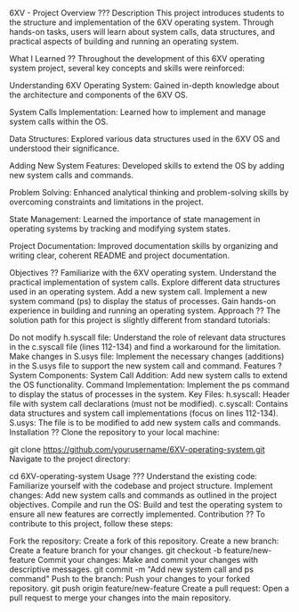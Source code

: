 6XV - Project Overview ???
Description
This project introduces students to the structure and implementation of the 6XV operating system. Through hands-on tasks, users will learn about system calls, data structures, and practical aspects of building and running an operating system.

What I Learned ??
Throughout the development of this 6XV operating system project, several key concepts and skills were reinforced:

Understanding 6XV Operating System: Gained in-depth knowledge about the architecture and components of the 6XV OS.

System Calls Implementation: Learned how to implement and manage system calls within the OS.

Data Structures: Explored various data structures used in the 6XV OS and understood their significance.

Adding New System Features: Developed skills to extend the OS by adding new system calls and commands.

Problem Solving: Enhanced analytical thinking and problem-solving skills by overcoming constraints and limitations in the project.

State Management: Learned the importance of state management in operating systems by tracking and modifying system states.

Project Documentation: Improved documentation skills by organizing and writing clear, coherent README and project documentation.

Objectives ??
Familiarize with the 6XV operating system.
Understand the practical implementation of system calls.
Explore different data structures used in an operating system.
Add a new system call.
Implement a new system command (ps) to display the status of processes.
Gain hands-on experience in building and running an operating system.
Approach ??
The solution path for this project is slightly different from standard tutorials:

Do not modify h.syscall file: Understand the role of relevant data structures in the c.syscall file (lines 112-134) and find a workaround for the limitation.
Make changes in S.usys file: Implement the necessary changes (additions) in the S.usys file to support the new system call and command.
Features ?
System Components:
System Call Addition: Add new system calls to extend the OS functionality.
Command Implementation: Implement the ps command to display the status of processes in the system.
Key Files:
h.syscall: Header file with system call declarations (must not be modified).
c.syscall: Contains data structures and system call implementations (focus on lines 112-134).
S.usys: The file is to be modified to add new system calls and commands.
Installation ??
Clone the repository to your local machine:

git clone https://github.com/yourusername/6XV-operating-system.git
Navigate to the project directory:

cd 6XV-operating-system
Usage ???
Understand the existing code: Familiarize yourself with the codebase and project structure.
Implement changes: Add new system calls and commands as outlined in the project objectives.
Compile and run the OS: Build and test the operating system to ensure all new features are correctly implemented.
Contribution ??
To contribute to this project, follow these steps:

Fork the repository: Create a fork of this repository.
Create a new branch: Create a feature branch for your changes.
git checkout -b feature/new-feature
Commit your changes: Make and commit your changes with descriptive messages.
git commit -m "Add new system call and ps command"
Push to the branch: Push your changes to your forked repository.
git push origin feature/new-feature
Create a pull request: Open a pull request to merge your changes into the main repository.